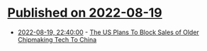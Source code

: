 # [Published on 2022-08-19](index.md)

* [2022-08-19, 22:40:00](https://news.slashdot.org/story/22/08/19/1542224/the-us-plans-to-block-sales-of-older-chipmaking-tech-to-china?utm_source=rss1.0mainlinkanon&utm_medium=feed) - [The US Plans To Block Sales of Older Chipmaking Tech To China](https://news.slashdot.org/story/22/08/19/1542224/the-us-plans-to-block-sales-of-older-chipmaking-tech-to-china?utm_source=rss1.0mainlinkanon&utm_medium=feed)
